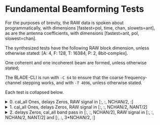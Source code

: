 # Fundamental Beamforming Tests

For the purposes of brevity, the RAW data is spoken about programmatically, with dimensions [fastest=pol, time, chan, slowets=ant], as are the antenna coefficients, with dimensions [fastest=ant, pol, slowest=chan].

The synthesized tests have the following RAW block dimension, unless otherwise stated: [A: 4, F: 128, T: 16384, P: 2, 8bit-complex].

One coherent and one incoherent beam are formed, unless otherwise stated;

The BLADE-CLI is run with `-C 64` to ensure that the coarse frequency-channel stepping works, and with `-T 4096`, unless otherwise stated.

Each test is collapsed below.

<details><summary>0. cal_all Ones, delays Zeros, RAW signal in [:, :, NCHAN/2, :]</summary>


<details><summary>GUPPI RAW Input</summary>

![synthetic_test_0](./plots/synthetic_test_0.png)

</details>

<details><summary>Beamformed Output (No upchannelization)</summary>

![synthetic_test_0_c1_beam0](./plots/synthetic_test_0_c1_beam0.png)
</details>

<details><summary>Beamformed Output (upchannelization rate of 4)</summary>

![synthetic_test_0_c4_beam0](./plots/synthetic_test_0_c4_beam0.png)
![synthetic_test_0_c4_beam0_zoom](./plots/synthetic_test_0_c4_beam0_zoom.png)
</details>


</details>


<details><summary>1. cal_all Ones, delays Zeros, RAW signal in [:, :, NCHAN/2, NANT/2]</summary>


<details><summary>GUPPI RAW Input</summary>

![synthetic_test_1](./plots/synthetic_test_1.png)

</details>

<details><summary>Beamformed Output (No upchannelization)</summary>

![synthetic_test_1_c1_beam0](./plots/synthetic_test_1_c1_beam0.png)
</details>

<details><summary>Beamformed Output (upchannelization rate of 4)</summary>

![synthetic_test_1_c4_beam0](./plots/synthetic_test_1_c4_beam0.png)
</details>


</details>


<details><summary>2. delays Zeros, cal_all band pass in [:, :, NCHAN/2], RAW signal in [:, :, NCHAN/2, NANT/2] and [:, :, 3*NCHAN/2, :]</summary>


<details><summary>GUPPI RAW Input</summary>

![synthetic_test_2](./plots/synthetic_test_2.png)

</details>

<details><summary>Beamformed Output (No upchannelization)</summary>

![synthetic_test_2_c1_beam0](./plots/synthetic_test_2_c1_beam0.png)
</details>

<details><summary>Beamformed Output (upchannelization rate of 4)</summary>

![synthetic_test_2_c4_beam0](./plots/synthetic_test_2_c4_beam0.png)
![synthetic_test_2_c4_beam0_zoom](./plots/synthetic_test_2_c4_beam0_zoom.png)
</details>


</details>